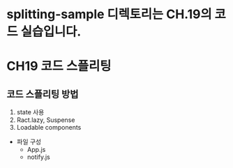 # splitting-sample 디렉토리는 CH.19의 코드 실습입니다.

# CH19 코드 스플리팅

## 코드 스플리팅 방법

1. state 사용
2. Ract.lazy, Suspense
3. Loadable components

- 파일 구성
  - App.js
  - notify.js
